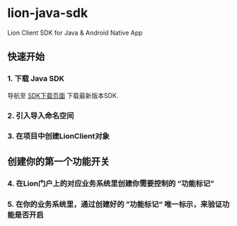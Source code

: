 # lion-java-sdk
Lion Client SDK for Java & Android Native App

## 快速开始
### 1. 下载 Java SDK
导航至 [SDK下载页面](https://github.com/leansoftX/lion-java-client/releases/tag/1.0.0) 下载最新版本SDK.
### 2. 引入导入命名空间

### 3. 在项目中创建LionClient对象

## 创建你的第一个功能开关
### 4. 在Lion门户上的对应业务系统里创建你需要控制的 “功能标记”
### 5. 在你的业务系统里，通过创建好的 ”功能标记“ 唯一标示，来验证功能是否开启